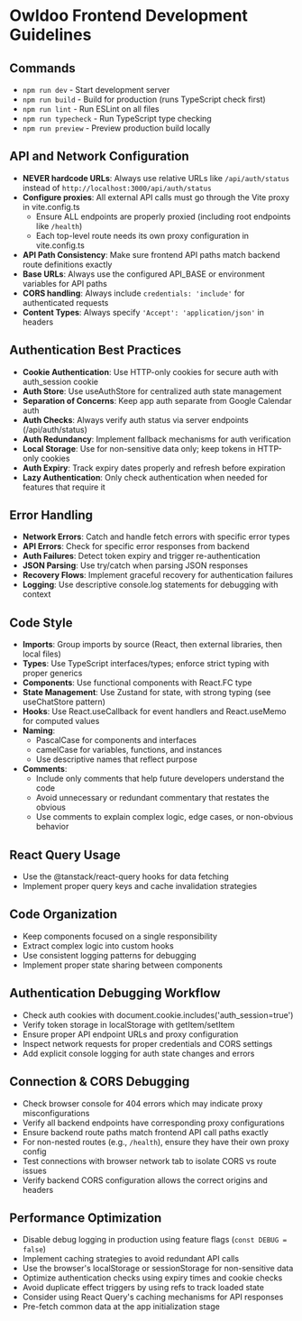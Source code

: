 # Owldoo Frontend Development Guidelines

## Commands
- `npm run dev` - Start development server
- `npm run build` - Build for production (runs TypeScript check first)
- `npm run lint` - Run ESLint on all files
- `npm run typecheck` - Run TypeScript type checking
- `npm run preview` - Preview production build locally

## API and Network Configuration
- **NEVER hardcode URLs**: Always use relative URLs like `/api/auth/status` instead of `http://localhost:3000/api/auth/status`
- **Configure proxies**: All external API calls must go through the Vite proxy in vite.config.ts
  - Ensure ALL endpoints are properly proxied (including root endpoints like `/health`)
  - Each top-level route needs its own proxy configuration in vite.config.ts
- **API Path Consistency**: Make sure frontend API paths match backend route definitions exactly
- **Base URLs**: Always use the configured API_BASE or environment variables for API paths
- **CORS handling**: Always include `credentials: 'include'` for authenticated requests
- **Content Types**: Always specify `'Accept': 'application/json'` in headers

## Authentication Best Practices
- **Cookie Authentication**: Use HTTP-only cookies for secure auth with auth_session cookie
- **Auth Store**: Use useAuthStore for centralized auth state management
- **Separation of Concerns**: Keep app auth separate from Google Calendar auth
- **Auth Checks**: Always verify auth status via server endpoints (/api/auth/status)
- **Auth Redundancy**: Implement fallback mechanisms for auth verification
- **Local Storage**: Use for non-sensitive data only; keep tokens in HTTP-only cookies
- **Auth Expiry**: Track expiry dates properly and refresh before expiration
- **Lazy Authentication**: Only check authentication when needed for features that require it

## Error Handling
- **Network Errors**: Catch and handle fetch errors with specific error types
- **API Errors**: Check for specific error responses from backend
- **Auth Failures**: Detect token expiry and trigger re-authentication
- **JSON Parsing**: Use try/catch when parsing JSON responses
- **Recovery Flows**: Implement graceful recovery for authentication failures
- **Logging**: Use descriptive console.log statements for debugging with context

## Code Style
- **Imports**: Group imports by source (React, then external libraries, then local files)
- **Types**: Use TypeScript interfaces/types; enforce strict typing with proper generics
- **Components**: Use functional components with React.FC type
- **State Management**: Use Zustand for state, with strong typing (see useChatStore pattern)
- **Hooks**: Use React.useCallback for event handlers and React.useMemo for computed values
- **Naming**: 
  - PascalCase for components and interfaces
  - camelCase for variables, functions, and instances
  - Use descriptive names that reflect purpose
- **Comments**:
  - Include only comments that help future developers understand the code
  - Avoid unnecessary or redundant commentary that restates the obvious
  - Use comments to explain complex logic, edge cases, or non-obvious behavior

## React Query Usage
- Use the @tanstack/react-query hooks for data fetching
- Implement proper query keys and cache invalidation strategies

## Code Organization
- Keep components focused on a single responsibility
- Extract complex logic into custom hooks
- Use consistent logging patterns for debugging
- Implement proper state sharing between components

## Authentication Debugging Workflow
- Check auth cookies with document.cookie.includes('auth_session=true')
- Verify token storage in localStorage with getItem/setItem
- Ensure proper API endpoint URLs and proxy configuration
- Inspect network requests for proper credentials and CORS settings
- Add explicit console logging for auth state changes and errors

## Connection & CORS Debugging
- Check browser console for 404 errors which may indicate proxy misconfigurations
- Verify all backend endpoints have corresponding proxy configurations
- Ensure backend route paths match frontend API call paths exactly
- For non-nested routes (e.g., `/health`), ensure they have their own proxy config
- Test connections with browser network tab to isolate CORS vs route issues
- Verify backend CORS configuration allows the correct origins and headers

## Performance Optimization
- Disable debug logging in production using feature flags (`const DEBUG = false`)
- Implement caching strategies to avoid redundant API calls
- Use the browser's localStorage or sessionStorage for non-sensitive data
- Optimize authentication checks using expiry times and cookie checks
- Avoid duplicate effect triggers by using refs to track loaded state
- Consider using React Query's caching mechanisms for API responses
- Pre-fetch common data at the app initialization stage